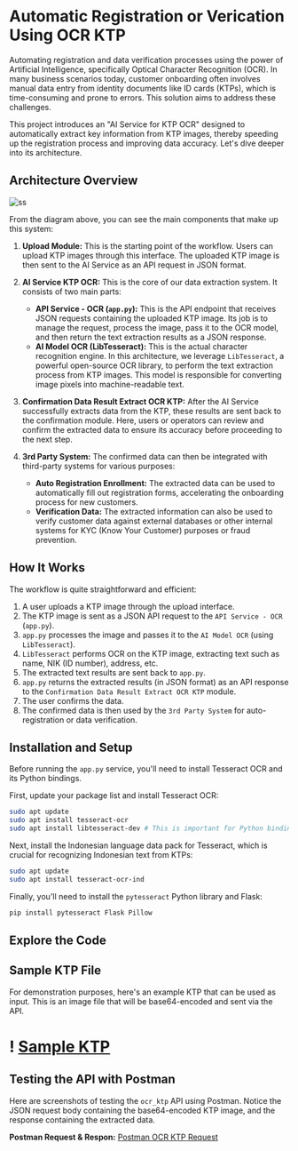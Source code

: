 
# Automatic Registration or Verication Using OCR KTP

Automating registration and data verification processes using the power of Artificial Intelligence, specifically Optical Character Recognition (OCR). In many business scenarios today, customer onboarding often involves manual data entry from identity documents like ID cards (KTPs), which is time-consuming and prone to errors. This solution aims to address these challenges.

This project introduces an "AI Service for KTP OCR" designed to automatically extract key information from KTP images, thereby speeding up the registration process and improving data accuracy. Let's dive deeper into its architecture.

## Architecture Overview

![ss](./ss/architecture.png)

From the diagram above, you can see the main components that make up this system:

1.  **Upload Module:** This is the starting point of the workflow. Users can upload KTP images through this interface. The uploaded KTP image is then sent to the AI Service as an API request in JSON format.

2.  **AI Service KTP OCR:** This is the core of our data extraction system. It consists of two main parts:

      * **API Service - OCR (`app.py`):** This is the API endpoint that receives JSON requests containing the uploaded KTP image. Its job is to manage the request, process the image, pass it to the OCR model, and then return the text extraction results as a JSON response.
      * **AI Model OCR (LibTesseract):** This is the actual character recognition engine. In this architecture, we leverage `LibTesseract`, a powerful open-source OCR library, to perform the text extraction process from KTP images. This model is responsible for converting image pixels into machine-readable text.

3.  **Confirmation Data Result Extract OCR KTP:** After the AI Service successfully extracts data from the KTP, these results are sent back to the confirmation module. Here, users or operators can review and confirm the extracted data to ensure its accuracy before proceeding to the next step.

4.  **3rd Party System:** The confirmed data can then be integrated with third-party systems for various purposes:

      * **Auto Registration Enrollment:** The extracted data can be used to automatically fill out registration forms, accelerating the onboarding process for new customers.
      * **Verification Data:** The extracted information can also be used to verify customer data against external databases or other internal systems for KYC (Know Your Customer) purposes or fraud prevention.

## How It Works

The workflow is quite straightforward and efficient:

1.  A user uploads a KTP image through the upload interface.
2.  The KTP image is sent as a JSON API request to the `API Service - OCR` (`app.py`).
3.  `app.py` processes the image and passes it to the `AI Model OCR` (using `LibTesseract`).
4.  `LibTesseract` performs OCR on the KTP image, extracting text such as name, NIK (ID number), address, etc.
5.  The extracted text results are sent back to `app.py`.
6.  `app.py` returns the extracted results (in JSON format) as an API response to the `Confirmation Data Result Extract OCR KTP` module.
7.  The user confirms the data.
8.  The confirmed data is then used by the `3rd Party System` for auto-registration or data verification.

## Installation and Setup

Before running the `app.py` service, you'll need to install Tesseract OCR and its Python bindings.

First, update your package list and install Tesseract OCR:

```bash
sudo apt update
sudo apt install tesseract-ocr
sudo apt install libtesseract-dev # This is important for Python binding
```

Next, install the Indonesian language data pack for Tesseract, which is crucial for recognizing Indonesian text from KTPs:

```bash
sudo apt update
sudo apt install tesseract-ocr-ind
```

Finally, you'll need to install the `pytesseract` Python library and Flask:

```bash
pip install pytesseract Flask Pillow
```

## Explore the Code

## Sample KTP File

For demonstration purposes, here's an example KTP that can be used as input. This is an image file that will be base64-encoded and sent via the API.

# ! [Sample KTP](/ss/sample-ktp.png)

## Testing the API with Postman

Here are screenshots of testing the `ocr_ktp` API using Postman. Notice the JSON request body containing the base64-encoded KTP image, and the response containing the extracted data.

**Postman Request & Respon:**
[Postman OCR KTP Request](/ss/1.jpg)

